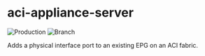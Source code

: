 # aci-appliance-server

![Production](https://github.com/tigelane/aci-appliance-server/workflows/Production/badge.svg)
![Branch](https://github.com/tigelane/aci-appliance-server/workflows/Branch/badge.svg)


Adds a physical interface port to an existing EPG on an ACI fabric.
